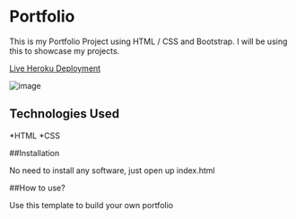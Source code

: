 # Portfolio
This is my Portfolio Project using HTML / CSS and Bootstrap. I will be using this to showcase my projects.

[Live Heroku Deployment](https://portfolio-kenneth.herokuapp.com/)

![image](https://user-images.githubusercontent.com/40561293/183525855-c2b21de5-74c3-45c1-8ef3-326764035cb9.png)

## Technologies Used

*HTML
*CSS

##Installation

No need to install any software, just open up index.html

##How to use?

Use this template to build your own portfolio

